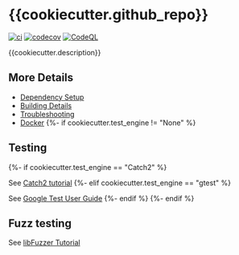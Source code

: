# {{cookiecutter.github_repo}}

[![ci](https://github.com/{{cookiecutter.github_organization}}/{{cookiecutter.github_repo}}/actions/workflows/ci.yml/badge.svg)](https://github.com/{{cookiecutter.github_organization}}/{{cookiecutter.github_repo}}/actions/workflows/ci.yml)
[![codecov](https://codecov.io/gh/{{cookiecutter.github_organization}}/{{cookiecutter.github_repo}}/branch/main/graph/badge.svg)](https://codecov.io/gh/{{cookiecutter.github_organization}}/{{cookiecutter.github_repo}})
[![CodeQL](https://github.com/{{cookiecutter.github_organization}}/{{cookiecutter.github_repo}}/actions/workflows/codeql-analysis.yml/badge.svg)](https://github.com/{{cookiecutter.github_organization}}/{{cookiecutter.github_repo}}/actions/workflows/codeql-analysis.yml)

{{cookiecutter.description}}

## More Details

 * [Dependency Setup](README_dependencies.md)
 * [Building Details](README_building.md)
 * [Troubleshooting](README_troubleshooting.md)
 * [Docker](README_docker.md)
{%- if cookiecutter.test_engine != "None" %}

## Testing
  {%- if cookiecutter.test_engine == "Catch2" %}

See [Catch2 tutorial](https://github.com/catchorg/Catch2/blob/master/docs/tutorial.md)
  {%- elif cookiecutter.test_engine == "gtest" %}

See [Google Test User Guide](https://google.github.io/googletest/)
  {%- endif %}
{%- endif %}

## Fuzz testing

See [libFuzzer Tutorial](https://github.com/google/fuzzing/blob/master/tutorial/libFuzzerTutorial.md)

